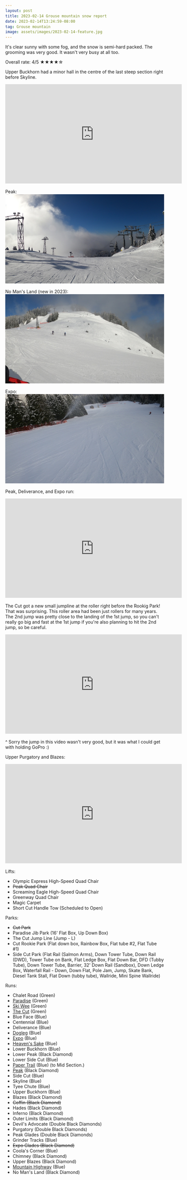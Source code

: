 ```yaml
---
layout: post
title: 2023-02-14 Grouse mountain snow report
date: 2023-02-14T13:24:59-08:00
tag: Grouse mountain
image: assets/images/2023-02-14-feature.jpg
---
```


It's clear sunny with some fog, and the snow is semi-hard packed. The grooming was very good. It wasn't very busy at all too.

Overall rate: 4/5 ★★★★☆

Upper Buckhorn had a minor hall in the centre of the last steep section right before Skyline.
<iframe width="560" height="315" src="https://www.youtube.com/embed/ts7NGxJ3fw4" title="YouTube video player" frameborder="0" allow="accelerometer; autoplay; clipboard-write; encrypted-media; gyroscope; picture-in-picture; web-share" allowfullscreen></iframe>

Peak:
![](/assets/images/2023-02-14-vlcsnap-2023-02-14-14h03m59s569.jpg)

No Man's Land (new in 2023):
![](/assets/images/2023-02-14-vlcsnap-2023-02-14-14h04m39s656.jpg)

Expo:
![](/assets/images/2023-02-14-vlcsnap-2023-02-14-14h05m18s334.jpg)

Peak, Deliverance, and Expo run:
<iframe width="560" height="315" src="https://www.youtube.com/embed/6fmdPQYUJ78" title="YouTube video player" frameborder="0" allow="accelerometer; autoplay; clipboard-write; encrypted-media; gyroscope; picture-in-picture; web-share" allowfullscreen></iframe>

The Cut got a new small jumpline at the roller right before the Rookig Park! That was surprising. This roller area had been just rollers for many years.
The 2nd jump was pretty close to the landing of the 1st jump, so you can't really go big and fast at the 1st jump if you're also planning to hit the 2nd jump, so be careful.
<iframe width="560" height="315" src="https://www.youtube.com/embed/jgHsRa6MA5I" title="YouTube video player" frameborder="0" allow="accelerometer; autoplay; clipboard-write; encrypted-media; gyroscope; picture-in-picture; web-share" allowfullscreen></iframe>

^ Sorry the jump in this video wasn't very good, but it was what I could get with holding GoPro :)

Upper Purgatory and Blazes:
<iframe width="560" height="315" src="https://www.youtube.com/embed/pedU-niisT0" title="YouTube video player" frameborder="0" allow="accelerometer; autoplay; clipboard-write; encrypted-media; gyroscope; picture-in-picture; web-share" allowfullscreen></iframe>


Lifts:

* Olympic Express High-Speed Quad Chair
* <del>Peak Quad Chair</del>
* Screaming Eagle High-Speed Quad Chair
* Greenway Quad Chair
* Magic Carpet
* Short Cut Handle Tow (Scheduled to Open)

Parks:

* <del>Cut Park</del>
* Paradise Jib Park (16' Flat Box, Up Down Box)
* The Cut Jump Line (Jump - L)
* Cut Rookie Park (Flat down box, Rainbow Box, Flat tube #2, Flat Tube #1)
* Side Cut Park (Flat Rail (Salmon Arms), Down Tower Tube, Down Rail (DWD), Tower Tube on Bank, Flat Ledge Box, Flat Down Bar, DFD (Tubby Tube), Down Tower Tube, Barrier, 32' Down Rail (Sandbox), Down Ledge Box, Waterfall Rail - Down, Down Flat, Pole Jam, Jump, Skate Bank, Diesel Tank Stall, Flat Down (tubby tube), Wallride, Mini Spine Wallride)

Runs:

* Chalet Road (Green)
* [Paradise](/grouse/paradise) (Green)
* [Ski Wee](/magic-carpet/) (Green)
* [The Cut](/grouse/the-cut/) (Green)
* Blue Face (Blue)
* Centennial (Blue)
* Deliverance (Blue)
* [Dogleg](/dogleg/) (Blue)
* [Expo](/grouse/expo/) (Blue)
* [Heaven's Sake](/heavens-sake/) (Blue)
* Lower Buckhorn (Blue)
* Lower Peak (Black Diamond)
* Lower Side Cut (Blue)
* [Paper Trail](/paper-trail/) (Blue) (to Mid Section.)
* [Peak](/grouse/peak/) (Black Diamond)
* Side Cut (Blue)
* Skyline (Blue)
* Tyee Chute (Blue)
* Upper Buckhorn (Blue)
* Blazes (Black Diamond)
* <del>Coffin (Black Diamond)</del>
* Hades (Black Diamond)
* Inferno (Black Diamond)
* Outer Limits (Black Diamond)
* Devil's Advocate (Double Black Diamonds)
* Purgatory (Double Black Diamonds)
* Peak Glades (Double Black Diamonds)
* Grinder Tracks (Blue)
* <del>Expo Glades (Black Diamond)</del>
* Coola's Corner (Blue)
* Chimney (Black Diamond)
* Upper Blazes (Black Diamond)
* [Mountain Highway](/grouse/mountain-highway/) (Blue)
* No Man's Land (Black Diamond)


